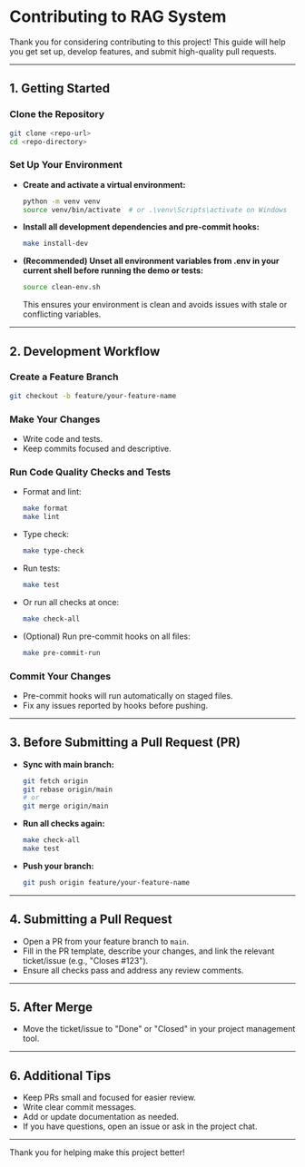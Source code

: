 # Contributing to RAG System

Thank you for considering contributing to this project! This guide will help you get set up, develop features, and submit high-quality pull requests.

---

## 1. Getting Started

### Clone the Repository
```bash
git clone <repo-url>
cd <repo-directory>
```

### Set Up Your Environment
- **Create and activate a virtual environment:**
  ```bash
  python -m venv venv
  source venv/bin/activate  # or .\venv\Scripts\activate on Windows
  ```
- **Install all development dependencies and pre-commit hooks:**
  ```bash
  make install-dev
  ```
- **(Recommended) Unset all environment variables from .env in your current shell before running the demo or tests:**
  ```bash
  source clean-env.sh
  ```
  This ensures your environment is clean and avoids issues with stale or conflicting variables.

---

## 2. Development Workflow

### Create a Feature Branch
```bash
git checkout -b feature/your-feature-name
```

### Make Your Changes
- Write code and tests.
- Keep commits focused and descriptive.

### Run Code Quality Checks and Tests
- Format and lint:
  ```bash
  make format
  make lint
  ```
- Type check:
  ```bash
  make type-check
  ```
- Run tests:
  ```bash
  make test
  ```
- Or run all checks at once:
  ```bash
  make check-all
  ```
- (Optional) Run pre-commit hooks on all files:
  ```bash
  make pre-commit-run
  ```

### Commit Your Changes
- Pre-commit hooks will run automatically on staged files.
- Fix any issues reported by hooks before pushing.

---

## 3. Before Submitting a Pull Request (PR)
- **Sync with main branch:**
  ```bash
  git fetch origin
  git rebase origin/main
  # or
  git merge origin/main
  ```
- **Run all checks again:**
  ```bash
  make check-all
  make test
  ```
- **Push your branch:**
  ```bash
  git push origin feature/your-feature-name
  ```

---

## 4. Submitting a Pull Request
- Open a PR from your feature branch to `main`.
- Fill in the PR template, describe your changes, and link the relevant ticket/issue (e.g., "Closes #123").
- Ensure all checks pass and address any review comments.

---

## 5. After Merge
- Move the ticket/issue to "Done" or "Closed" in your project management tool.

---

## 6. Additional Tips
- Keep PRs small and focused for easier review.
- Write clear commit messages.
- Add or update documentation as needed.
- If you have questions, open an issue or ask in the project chat.

---

Thank you for helping make this project better!